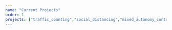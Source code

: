 ```yaml
---
name: "Current Projects"
order: 1
projects: ["traffic_counting","social_distancing","mixed_autonomy_control", "rail_eta", "rail_dispatch", "scooter_parking", "veh_traj_track", "pacc","param_id", "radar_param_est", mix_traffic_est", "can_coach"]
---
```

